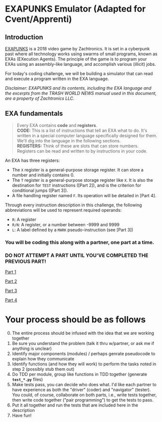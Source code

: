 
# EXAPUNKS Emulator (Adapted for Cvent/Apprenti)

## Introduction

[EXAPUNKS] is a 2018 video game by Zachtronics. It is set in a cyberpunk past
where all technology works using swarms of small programs, known as EXAs
(EXecution Agents). The principle of the game is to program your EXAs using an
assembly-like language, and accomplish various (illicit) jobs. 

For today's coding challenge, we will be building a simulator that can read and
execute a program written in the EXA language.

[EXAPUNKS]: http://www.zachtronics.com/exapunks/

_Disclaimer: EXAPUNKS and its contents, including the EXA language and the
excerpts from the TRASH WORLD NEWS manual used in this document, are a
property of Zachtronics LLC._

## EXA fundamentals

> Every EXA contains **code** and **registers**.  
> **CODE:** This is a list of instructions that tell an EXA what to do. It's
> written in a special computer language specifically designed for them. We'll
> dig into the language in the following sections.   
> **REGISTERS:** Think of these are slots that can store numbers. Registers
> can be read and written to by instructions in your code. 

An EXA has three registers:

* The `X` register is a general-purpose storage register. It can store a
  number and initially contains 0.
* The `T` register is a general-purpose storage register like `X`. It is also
  the destination for `TEST` instructions ([Part 2]), and is the
  criterion for conditional jumps ([Part 3]).
* A file handling register named `F`. Its operation will be detailed in
  [Part 4].

Through every instruction description in this challenge, the following
abbreviations will be used to represent required operands:

* `R`: A register
* `R/N`: A register, or a number between -9999 and 9999
* `L`: A label defined by a `MARK` pseudo-instruction (see [Part 3])

### You will be coding this along with a partner, one part at a time.
### DO NOT ATTEMPT A PART UNTIL YOU'VE COMPLETED THE PREVIOUS PART!

[Part 1](https://github.com/davewadestein/CVent-Apprenti-Academy/blob/main/project/EXAPUNKS/EXAPunks-Part-1.md)

[Part 2](https://github.com/davewadestein/CVent-Apprenti-Academy/blob/main/project/EXAPUNKS/EXAPunks-Part-2.md)

[Part 3](https://github.com/davewadestein/CVent-Apprenti-Academy/blob/main/project/EXAPUNKS/EXAPunks-Part-3.md)

[Part 4](https://github.com/davewadestein/CVent-Apprenti-Academy/blob/main/project/EXAPUNKS/EXAPunks-Part-4.md)

# Your process should be as follows
0. The entire process should be infused with the idea that we are working together
1. Be sure you understand the problem (talk it thru w/partner, or ask me if anything is unclear)
2. Identify major components (modules) / perhaps genrate pseudocode to explain how they communicate 
3. Identify functions (and how they will work) to perform the tasks noted in step 2 (possibly stub them out)
4. Do TDD per module, group like functions in TDD together (generate __`test_*.py`__ files)
5. Make tests pass, you can decide who does what. I'd like each partner to have experience as both the "driver" (coder) and "navigator" (tester). You could, of course, collaborate on both parts, i.e., write tests together, then write code together ("pair programming") to get the tests to pass.
6. Put it all together and run the tests that are included here in the description
7. Have fun!
